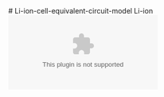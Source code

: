 <html>
# Li-ion-cell-equivalent-circuit-model
Li-ion
 <embed src=”/pdf/CELL_MODELING_MADHUKUMAR.pdf#page=2" type=”application/pdf” width=”100%” height=”100%”>
</html>


